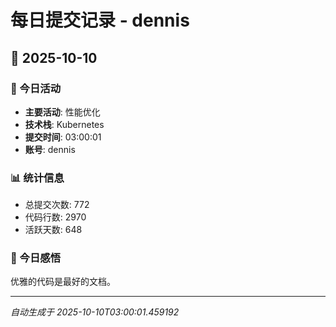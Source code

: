# 每日提交记录 - dennis

## 📅 2025-10-10

### 🎯 今日活动
- **主要活动**: 性能优化
- **技术栈**: Kubernetes
- **提交时间**: 03:00:01
- **账号**: dennis

### 📊 统计信息
- 总提交次数: 772
- 代码行数: 2970
- 活跃天数: 648

### 💭 今日感悟
优雅的代码是最好的文档。

---
*自动生成于 2025-10-10T03:00:01.459192*
